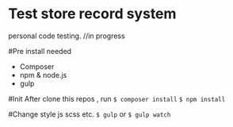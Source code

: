 # Test store record system
personal code testing. //in progress

#Pre install needed
 - Composer
 - npm & node.js
 - gulp
 
#Init
After clone this repos , run
`$ composer install`
`$ npm install`

#Change style js scss etc.
`$ gulp` or `$ gulp watch` 